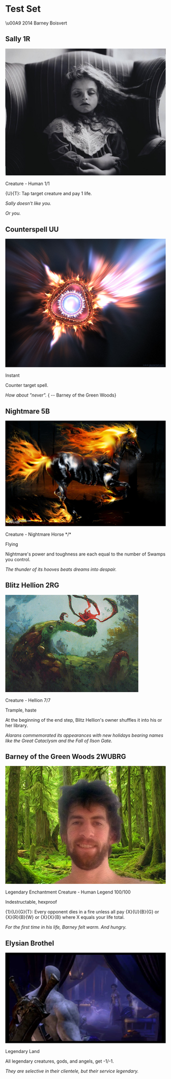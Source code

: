 # Test Set

\u00A9 2014 Barney Boisvert

## Sally 1R

![Sally Mann](artwork/sally.jpg)

Creature - Human 1/1

{U}{T}: Tap target creature and pay 1 life.

*Sally doesn't like you.*

_Or you._

## Counterspell UU

![Zueuk](artwork/counterspell.jpg)

Instant

Counter target spell.

*How about "never".*
{    -- Barney of the Green Woods}

## Nightmare 5B

![catfish08](artwork/nightmare.jpg)

Creature - Nightmare Horse \*/\*

Flying

Nightmare's power and toughness are each equal to the number of Swamps you control.

_The thunder of its hooves beats dreams into despair._

Blitz Hellion 2RG
-----------------

![Anthony S. Waters](artwork/hellion.jpg)

Creature - Hellion 7/7

Trample, haste

At the beginning of the end step, Blitz Hellion's owner shuffles it into his or her library.

*Alarans commemorated its appearances with new holidays bearing names like the Great Cataclysm and the Fall of Ilson Gate.*

## Barney of the Green Woods 2WUBRG

![Dolores Boisvert](artwork/barney_fake.png)

Legendary Enchantment Creature - Human Legend 100/100

Indestructable, hexproof

{1}{U}{G}{T}: Every opponent dies in a fire unless all pay {X}{U}{B}{G} or {X}{R}{B}{W} or {X}{X}{B} where X equals your life total.

_For the first time in his life, Barney felt warm. And hungry._

## Elysian Brothel

![God of War: Ascension](artwork/brothel.jpg)

Legendary Land

All legendary creatures, gods, and angels, get -1/-1.

_They are selective in their clientele, but their service legendary._
